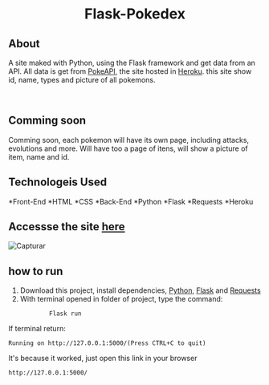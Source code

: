 # <div align="center">Flask-Pokedex</div>

## About
A site maked with Python, using the Flask framework and get data from an API. All data is get from <a href="https://pokeapi.co">PokeAPI</a>, the site hosted in <a href="https://www.heroku.com">Heroku</a>. this site show id, name, types and picture of all pokemons.

<br>

## Comming soon
Comming soon, each pokemon will have its own page, including attacks, evolutions and more. Will have too a page of itens, will show a picture of item, name and id.

## Technologeis Used
*Front-End
    *HTML
    *CSS
*Back-End
    *Python
    *Flask
    *Requests
    *Heroku

## Accessse the site <a href="https://flaskpokedex.herokuapp.com">here</a>
![Capturar](https://user-images.githubusercontent.com/66230638/149636411-5a33bfcd-0ccb-4a42-b388-c59259730533.PNG)

## how to run
<ol>
    <li>
        Download this project, install dependencies, <a href="https://www.python.org">Python</a>, <a href="https://flask.palletsprojects.com/en/2.0.x/installation/">Flask</a> and <a href="https://docs.python-requests.org/en/latest/user/install/#install">Requests</a>
    </li>
    <li>
        With terminal opened in folder of project, type the command:

            Flask run
</li>
</ol>
If terminal return:

    Running on http://127.0.0.1:5000/(Press CTRL+C to quit)

It's because it worked, just open this link in your browser

    http://127.0.0.1:5000/